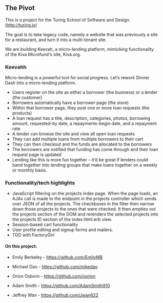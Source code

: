 ## The Pivot

This is a project for the Turing School of Software and Design.
(http://turing.io)

The goal is to take legacy code, namely a website that was previously a site
for a restaurant, and turn it into a multi-tenant site.

We are building Keevah, a micro-lending platform, mimicking functionality of the Kiva Microfund's site, Kiva.org.

### Keevahh

Micro-lending is a powerful tool for social progress. Let’s rework Dinner Dash
into a micro-lending platform.

* Users register on the site as either a borrower (the business) or a lender
(the customer)
* Borrowers automatically have a borrower page (the store)
* Within that borrower page, they post one or more loan requests (the products)
* A loan request has a title, description, categories, photos, borrowing amount,
requested-by date, a repayments-begin date, and a repayment rate
* A lender can browse the site and view all open loan requests
* They can add multiple loans from multiple borrowers to their cart
* They can then checkout and the funds are allocated to the borrowers
* The borrowers are notified that funding has come through and their loan
request page is updated
* Lending like this is more fun together – it’d be great if lenders could band
together into lending groups that make loans together on a weekly or monthly basis.


### Functionality/tech highlights
- JavaScript filtering on the projects index page. When the page loads, an AJAx call is made to the endpoint in the projects controller which sends over JSON of all the projects. The checkboxes in the filter then narrow down those projects to the ones that were checked. It then empties out the projects section of the DOM and rerenders the selected projects into the projects ID section of the index.html.erb view.
- Session-based cart functionality
- User profile editing and signup forms and mailers.
- TDD with FactoryGirl


#### On this project:

* Emily Berkeley - https://github.com/EmilyMB

* Michael Dao - https://github.com/mikedao

* Orion Osborn - https://github.com/oorion

* Adam Smith - https://github.com/AdamSmith910

* Jeffrey Wan - https://github.com/Jwan622
